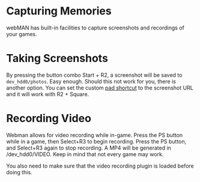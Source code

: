 # Capturing MemorieswebMAN has built-in facilities to capture screenshots and recordings of your games. # Taking ScreenshotsBy pressing the button combo Start + R2, a screenshot will be saved to `dev_hdd0/photos`. Easy enough. Should this not work for you, there is another option. You can set the custom [pad shortcut](../customizing/pad-shortcuts.md) to the screenshot URL and it will work with R2 + Square.# Recording VideoWebman allows for video recording while in-game. Press the PS button while in a game, then Select+R3 to begin recording. Press the PS button, and Select+R3 again to stop recording. A MP4 will be generated in /dev_hdd0/VIDEO. Keep in mind that not every game may work.You also need to make sure that the video recording plugin is loaded before doing this.